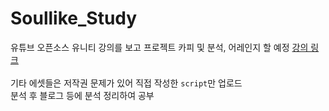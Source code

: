 # Soullike_Study
유튜브 오픈소스 유니티 강의를 보고 프로젝트 카피 및 분석, 어레인지 할 예정
[강의 링크](https://youtube.com/playlist?list=PLD_vBJjpCwJvP9F9CeDRiLs08a3ldTpW5&si=2jJ2su3LOYUIilTq)     <br><br>
기타 에셋들은 저작권 문제가 있어 직접 작성한 `script`만 업로드   
분석 후 블로그 등에 분석 정리하여 공부
